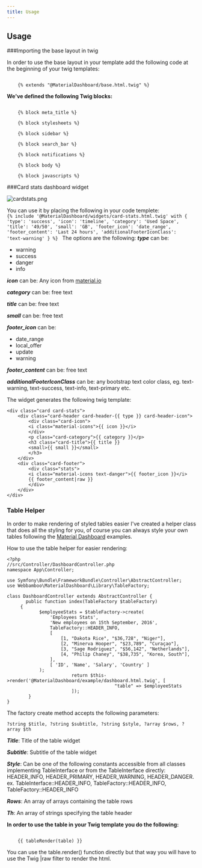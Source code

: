 ```yaml
---
title: Usage
---
```


## Usage
###Importing the base layout in twig

In order to use the base layout in your template add the following code at the beginning of your twig templates:

<code>
    &#123;% extends &#x22;@MaterialDashboard/base.html.twig&#x22; %&#125;
</code>

**We've defined the following Twig blocks:**

<code>
    &#123;% block meta_title %&#125;
</code>

<code>
    &#123;% block stylesheets %&#125;
</code>

<code>
    &#123;% block sidebar %&#125;
</code>

<code>
	&#123;% block search_bar %&#125;
</code>

<code>
    &#123;% block notifications %&#125;
</code>

<code>
    &#123;% block body %&#125;
</code>

<code>
    &#123;% block javascripts %&#125;
</code>

###Card stats dashboard widget

![cardstats.png]({{site.baseurl}}/cardstats.png)

You can use it by placing the following in your code templete:
<code>
    &#123;% include '@MaterialDashboard/widgets/card-stats.html.twig' with  &#123;
    'type': 'success', 
    'icon': 'timeline', 
    'category': 'Used Space', 
    'title': '49/50', 
    'small': 'GB', 
    'footer_icon': 'date_range', 
    'footer_content': 'Last 24 hours',
    'additionalFooterIconClass': 'text-warning'
&#125; %&#125;
</code>
The options are the following:
***type*** can be:
* warning
* success
* danger
* info


***icon*** can be:
Any icon from [material.io](http://material.io)


***category*** can be: free text

***title*** can be: free text

***small*** can be: free text

***footer\_icon*** can be:
* date\_range
* local\_offer
* update
* warning

***footer\_content*** can be: free text

***additionalFooterIconClass*** can be: any bootstrap text color class, eg. text-warning, text-success, text-info, text-primary etc.

The widget generates the following twig template:
```
<div class="card card-stats">
    <div class="card-header card-header-{{ type }} card-header-icon">
        <div class="card-icon">
        <i class="material-icons">{{ icon }}</i>
        </div>
        <p class="card-category">{{ category }}</p>
        <h3 class="card-title">{{ title }}
        <small>{{ small }}</small>
        </h3>
    </div>
    <div class="card-footer">
        <div class="stats">
        <i class="material-icons text-danger">{{ footer_icon }}</i>
        {{ footer_content|raw }}
        </div>
    </div>
</div>
```

### Table Helper
In order to make rendering of styled tables easier I've created a helper class that does all the styling for you, of course you can always style your own tables following the [Material Dashboard](https://demos.creative-tim.com/material-dashboard/examples/dashboard.html) examples.

How to use the table helper for easier rendering:
```
<?php
//src/Controller/DashboardController.php
namespace App\Controller;

use Symfony\Bundle\FrameworkBundle\Controller\AbstractController;
use Webbamboo\MaterialDashboard\Library\TableFactory;

class DashboardController extends AbstractController {
	   public function index(TableFactory $tableFactory)
     {
		    $employeeStats = $tableFactory->create(
                'Employees Stats', 
                'New employees on 15th September, 2016', 
                TableFactory::HEADER_INFO, 
                [
                    [1, "Dakota Rice", "$36,728", "Niger"],
                    [2, "Minerva Hooper", "$23,789", "Curaçao"],
                    [3, "Sage Rodriguez", "$56,142", "Netherlands"],
                    [4, "Philip Chaney", "$38,735", "Korea, South"],
                ], 
                [ 'ID', 'Name', 'Salary', 'Country' ]
            );
						return $this->render('@MaterialDashboard/example/dashboard.html.twig', [
										"table" => $employeeStats
						]);
	    }
}
```
The factory create method accepts the following parameters:
```
?string $title, ?string $subtitle, ?string $style, ?array $rows, ?array $th
```

***Title***: Title of the table widget

***Subtitle***: Subtitle of the table widget

***Style***: Can be one of the following constants accessible from all classes implementing TableInterface or from the TableInterface directly: HEADER_INFO, HEADER_PRIMARY, HEADER_WARNING, HEADER_DANGER. ex. TableInterface::HEADER_INFO, TableFactory::HEADER_INFO, TableFactory::HEADER_INFO 

***Rows***: An array of arrays containing the table rows

***Th***: An array of strings specifying the table header


**In order to use the table in your Twig template you do the following:**

<code>
    &#123;&#123; tableRender(table) &#125;&#125;
</code>

You can use the table.render() function directly but that way you will have to use the Twig |raw filter to render the html.